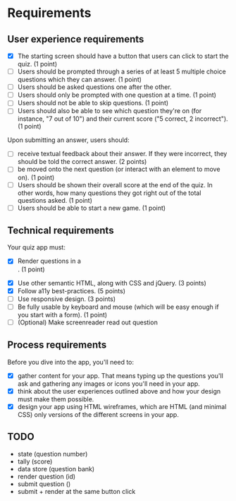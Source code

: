# Requirements

## User experience requirements

* [x] The starting screen should have a button that users can click to start the quiz. (1 point)
* [ ] Users should be prompted through a series of at least 5 multiple choice questions which they can answer. (1 point)
* [ ] Users should be asked questions one after the other.
* [ ] Users should only be prompted with one question at a time. (1 point)
* [ ] Users should not be able to skip questions. (1 point)
* [ ] Users should also be able to see which question they're on (for instance, "7 out of 10") and their current score ("5 correct, 2 incorrect"). (1 point)

Upon submitting an answer, users should:
* [ ] receive textual feedback about their answer. If they were incorrect, they should be told the correct answer. (2 points)
* [ ] be moved onto the next question (or interact with an element to move on). (1 point)
* [ ] Users should be shown their overall score at the end of the quiz. In other words, how many questions they got right out of the total questions asked. (1 point)
* [ ] Users should be able to start a new game. (1 point)

## Technical requirements
Your quiz app must:

* [x] Render questions in a <form>. (1 point)
* [x] Use other semantic HTML, along with CSS and jQuery. (3 points)
* [x] Follow a11y best-practices. (5 points)
* [ ] Use responsive design. (3 points)
* [ ] Be fully usable by keyboard and mouse (which will be easy enough if you start with a form). (1 point)
* [ ] (Optional) Make screenreader read out question

## Process requirements
Before you dive into the app, you'll need to:

* [x] gather content for your app. That means typing up the questions you'll ask and gathering any images or icons you'll need in your app.
* [x] think about the user experiences outlined above and how your design must make them possible.
* [x] design your app using HTML wireframes, which are HTML (and minimal CSS) only versions of the different screens in your app.

## TODO
* state (question number)
* tally (score)
* data store (question bank)
* render question (id)
* submit question ()
* submit + render at the same button click

